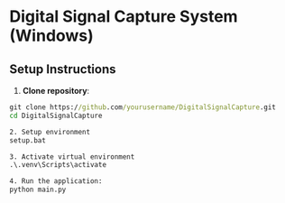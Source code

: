 # Digital Signal Capture System (Windows)

## Setup Instructions

1. **Clone repository**:
```cmd
git clone https://github.com/yourusername/DigitalSignalCapture.git
cd DigitalSignalCapture

2. Setup environment
setup.bat

3. Activate virtual environment
.\.venv\Scripts\activate

4. Run the application:
python main.py